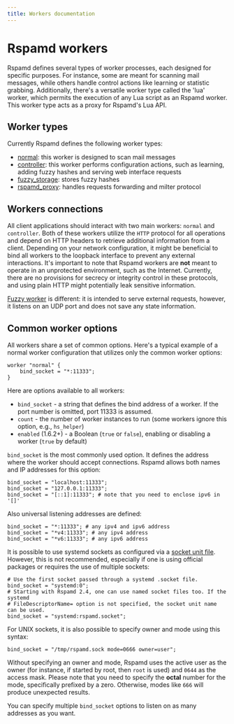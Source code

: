 ```yaml
---
title: Workers documentation
---
```


# Rspamd workers

Rspamd defines several types of worker processes, each designed for specific purposes. 
For instance, some are meant for scanning mail messages, while others handle control actions 
like learning or statistic grabbing. Additionally, there's a versatile worker type 
called the 'lua' worker, which permits the execution of any Lua script as an Rspamd worker. 
This worker type acts as a proxy for Rspamd's Lua API.

## Worker types

Currently Rspamd defines the following worker types:

- [normal](normal.html): this worker is designed to scan mail messages
- [controller](controller.html): this worker performs configuration actions, such as
learning, adding fuzzy hashes and serving web interface requests
- [fuzzy_storage](fuzzy_storage.html): stores fuzzy hashes
- [rspamd_proxy](rspamd_proxy.html): handles requests forwarding and milter protocol

## Workers connections

All client applications should interact with two main workers: `normal` and `controller`.
Both of these workers utilize the `HTTP` protocol for all operations and depend on HTTP headers
to retrieve additional information from a client. Depending on your network configuration, it might be
beneficial to bind all workers to the loopback interface to prevent any external interactions.
It's important to note that Rspamd workers are **not** meant to operate in an unprotected environment, such as
the Internet. Currently, there are no provisions for secrecy or integrity control in these protocols, and
using plain HTTP might potentially leak sensitive information.

[Fuzzy worker](fuzzy_storage.html) is different: it is intended to serve external requests, however, it
listens on an UDP port and does not save any state information.

## Common worker options

All workers share a set of common options. Here's a typical example of a normal worker configuration that utilizes only the common worker options:

~~~hcl
worker "normal" {
    bind_socket = "*:11333";
}
~~~

Here are options available to all workers:

- `bind_socket` - a string that defines the bind address of a worker. If the port number is omitted, port 11333 is assumed.
- `count` - the number of worker instances to run (some workers ignore this option, e.g., `hs_helper`)
- `enabled` (1.6.2+) - a Boolean (`true` or `false`), enabling or disabling a worker (`true` by default)

`bind_socket` is the most commonly used option. It defines the address where the worker should accept
connections. Rspamd allows both names and IP addresses for this option:

~~~hcl
bind_socket = "localhost:11333";
bind_socket = "127.0.0.1:11333";
bind_socket = "[::1]:11333"; # note that you need to enclose ipv6 in '[]'
~~~

Also universal listening addresses are defined:

~~~hcl
bind_socket = "*:11333"; # any ipv4 and ipv6 address
bind_socket = "*v4:11333"; # any ipv4 address
bind_socket = "*v6:11333"; # any ipv6 address
~~~

It is possible to use systemd sockets as configured via a [socket unit file](https://www.freedesktop.org/software/systemd/man/systemd.socket.html). 
However, this is not recommended, especially if one is using official packages or requires the use of multiple sockets:

~~~hcl
# Use the first socket passed through a systemd .socket file.
bind_socket = "systemd:0";
# Starting with Rspamd 2.4, one can use named socket files too. If the systemd
# FileDescriptorName= option is not specified, the socket unit name can be used.
bind_socket = "systemd:rspamd.socket";
~~~

For UNIX sockets, it is also possible to specify owner and mode using this syntax:

~~~hcl
bind_socket = "/tmp/rspamd.sock mode=0666 owner=user";
~~~

Without specifying an owner and mode, Rspamd uses the active user as the owner 
(for instance, if started by root, then `root` is used) and `0644` as the access mask. 
Please note that you need to specify the **octal** number for the mode, specifically prefixed by a zero. 
Otherwise, modes like `666` will produce unexpected results.

You can specify multiple `bind_socket` options to listen on as many addresses as you want.
